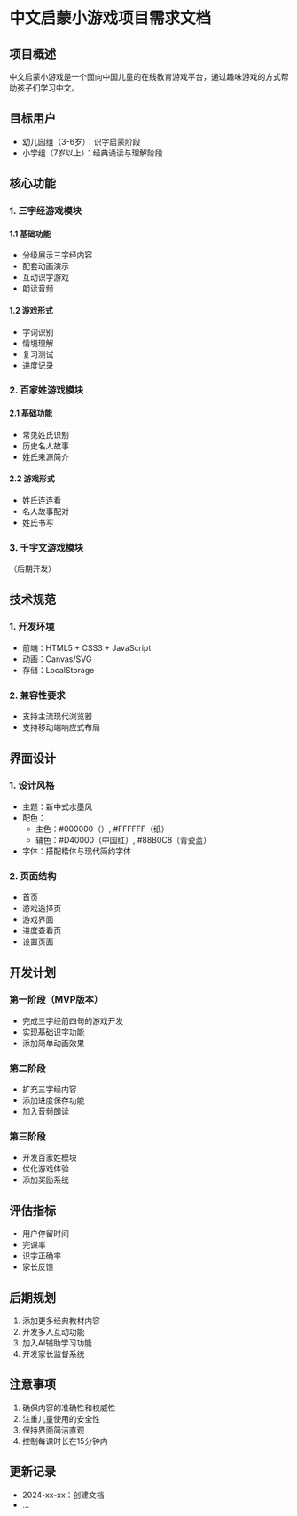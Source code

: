 # 中文启蒙小游戏项目需求文档

## 项目概述
中文启蒙小游戏是一个面向中国儿童的在线教育游戏平台，通过趣味游戏的方式帮助孩子们学习中文。

## 目标用户
- 幼儿园组（3-6岁）：识字启蒙阶段
- 小学组（7岁以上）：经典诵读与理解阶段

## 核心功能

### 1. 三字经游戏模块
#### 1.1 基础功能
- 分级展示三字经内容
- 配套动画演示
- 互动识字游戏
- 朗读音频

#### 1.2 游戏形式
- 字词识别
- 情境理解
- 复习测试
- 进度记录

### 2. 百家姓游戏模块
#### 2.1 基础功能
- 常见姓氏识别
- 历史名人故事
- 姓氏来源简介

#### 2.2 游戏形式
- 姓氏连连看
- 名人故事配对
- 姓氏书写

### 3. 千字文游戏模块
（后期开发）

## 技术规范

### 1. 开发环境
- 前端：HTML5 + CSS3 + JavaScript
- 动画：Canvas/SVG
- 存储：LocalStorage

### 2. 兼容性要求
- 支持主流现代浏览器
- 支持移动端响应式布局

## 界面设计

### 1. 设计风格
- 主题：新中式水墨风
- 配色：
  - 主色：#000000（）, #FFFFFF（纸）
  - 辅色：#D40000（中国红）, #88B0C8（青瓷蓝）
- 字体：搭配楷体与现代简约字体

### 2. 页面结构
- 首页
- 游戏选择页
- 游戏界面
- 进度查看页
- 设置页面

## 开发计划

### 第一阶段（MVP版本）
- 完成三字经前四句的游戏开发
- 实现基础识字功能
- 添加简单动画效果

### 第二阶段
- 扩充三字经内容
- 添加进度保存功能
- 加入音频朗读

### 第三阶段
- 开发百家姓模块
- 优化游戏体验
- 添加奖励系统

## 评估指标
- 用户停留时间
- 完课率
- 识字正确率
- 家长反馈

## 后期规划
1. 添加更多经典教材内容
2. 开发多人互动功能
3. 加入AI辅助学习功能
4. 开发家长监督系统

## 注意事项
1. 确保内容的准确性和权威性
2. 注重儿童使用的安全性
3. 保持界面简洁直观
4. 控制每课时长在15分钟内

## 更新记录
- 2024-xx-xx：创建文档
- ... 